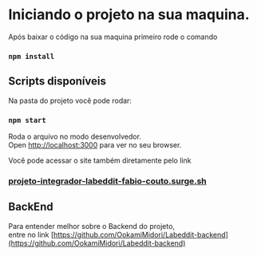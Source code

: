 # Iniciando o projeto na sua maquina.

Após baixar o código na sua maquina primeiro rode o comando

### `npm install`

## Scripts disponíveis

Na pasta do projeto você pode rodar:

### `npm start`

Roda o arquivo no modo desenvolvedor.\
Open [http://localhost:3000](http://localhost:3000) para ver no seu browser.

Você pode acessar o site também diretamente pelo link

### [projeto-integrador-labeddit-fabio-couto.surge.sh](projeto-integrador-labeddit-fabio-couto.surge.sh)

## BackEnd

Para entender melhor sobre o Backend do projeto,\
entre no link [https://github.com/OokamiMidori/Labeddit-backend](https://github.com/OokamiMidori/Labeddit-backend)
